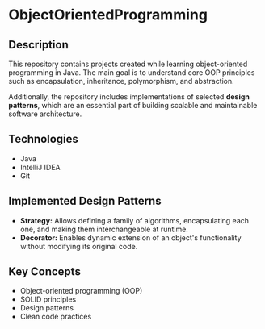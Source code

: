 # ObjectOrientedProgramming

## Description

This repository contains projects created while learning object-oriented programming in Java. The main goal is to understand core OOP principles such as encapsulation, inheritance, polymorphism, and abstraction.

Additionally, the repository includes implementations of selected **design patterns**, which are an essential part of building scalable and maintainable software architecture.

## Technologies

- Java  
- IntelliJ IDEA  
- Git  

## Implemented Design Patterns

- **Strategy:** Allows defining a family of algorithms, encapsulating each one, and making them interchangeable at runtime.
- **Decorator:** Enables dynamic extension of an object's functionality without modifying its original code.

## Key Concepts

- Object-oriented programming (OOP)  
- SOLID principles  
- Design patterns  
- Clean code practices  

